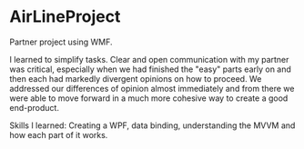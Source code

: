 # AirLineProject
Partner project using WMF.  

I learned to simplify tasks.  Clear and open communication with my partner was critical, especially when we had finished the 
"easy" parts early on and then each had markedly divergent opinions on how to proceed.  We addressed our differences of opinion
almost immediately and from there we were able to move forward in a much more cohesive way to create a good end-product.

Skills I learned:  Creating a WPF, data binding, understanding the MVVM and how each part of it works.



